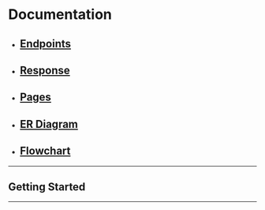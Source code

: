 # Documentation

- ## [Endpoints](documentation/Endpoints.md)

- ## [Response](documentation/Response.md)

- ## [Pages](documentation/Pages.md)

- ## [ER Diagram](documentation/ERdiagram.md)

- ## [Flowchart](documentation/Flowchart.md)
---

## Getting Started



---


